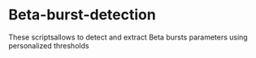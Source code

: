# Beta-burst-detection
These scriptsallows to detect and extract Beta bursts parameters using personalized thresholds 
